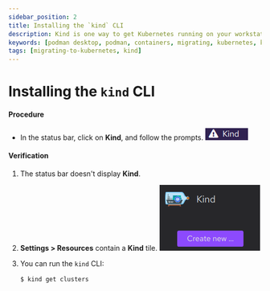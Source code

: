 ```yaml
---
sidebar_position: 2
title: Installing the `kind` CLI
description: Kind is one way to get Kubernetes running on your workstation.
keywords: [podman desktop, podman, containers, migrating, kubernetes, kind]
tags: [migrating-to-kubernetes, kind]
---
```


# Installing the `kind` CLI

#### Procedure

- In the status bar, click on **Kind**, and follow the prompts.
  ![Kind in the status bar](img/kind-status-bar.png)

#### Verification

1. The status bar doesn't display **Kind**.
1. **<icon icon="fa-solid fa-cog" size="lg" /> Settings > Resources** contain a **Kind** tile.
   ![Kind resource tile](img/kind-resource.png)
1. You can run the `kind` CLI:

   ```shell-session
   $ kind get clusters
   ```
